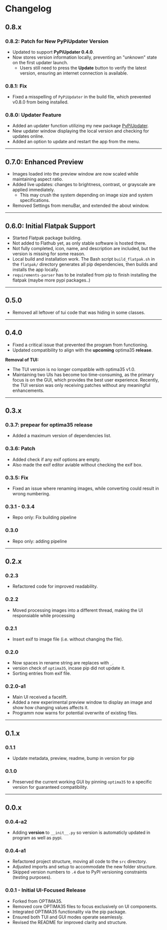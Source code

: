 # Changelog

## 0.8.x
### 0.8.2: Patch for New PyPiUpdater Version
- Updated to support **PyPiUpdater 0.4.0**.
- Now stores version information locally, preventing an "unknown" state on the first updater launch.
  - Users still need to press the **Update** button to verify the latest version, ensuring an internet connection is available.

### 0.8.1: Fix
- Fixed a misspelling of `PyPiUpdater` in the build file, which prevented v0.8.0 from being installed.

### 0.8.0: Updater Feature
- Added an updater function utilizing my new package [PyPiUpdater](https://gitlab.com/CodeByMrFinchum/PyPiUpdater).
- New updater window displaying the local version and checking for updates online.
- Added an option to update and restart the app from the menu.

---

## 0.7.0: Enhanced Preview
- Images loaded into the preview window are now scaled while maintaining aspect ratio.
- Added live updates: changes to brightness, contrast, or grayscale are applied immediately.
  - This may crush the system depending on image size and system specifications.
- Removed Settings from menuBar, and extended the about window.

---

## 0.6.0: Initial Flatpak Support
- Started Flatpak package building.
- Not added to Flathub yet, as only stable software is hosted there.
- Not fully completed, icon, name, and description are included, but the version is missing for some reason.
- Local build and installation work. The Bash script `build_flatpak.sh` in the `flatpak/` directory generates all pip dependencies, then builds and installs the app locally.
- `requirements-parser` has to be installed from pip to finish installing the flatpak (maybe more pypi packages..)

---

## 0.5.0
- Removed all leftover of tui code that was hiding in some classes.

---

## 0.4.0
- Fixed a critical issue that prevented the program from functioning.
- Updated compatibility to align with the **upcoming** optima35 **release**.

**Removal of TUI:**
- The TUI version is no longer compatible with optima35 v1.0.
- Maintaining two UIs has become too time-consuming, as the primary focus is on the GUI, which provides the best user experience. Recently, the TUI version was only receiving patches without any meaningful enhancements.

---

## 0.3.x
### 0.3.7: prepear for optima35 release
- Added a maximum version of dependencies list.

### 0.3.6: Patch
- Added check if any exif options are empty.
- Also made the exif editor aviable without checking the exif box.

### 0.3.5: Fix
- Fixed an issue where renaming images, while converting could result in wrong numbering.

### 0.3.1 - 0.3.4
- Repo only: Fix building pipeline

### 0.3.0
- Repo only: adding pipeline

---

## 0.2.x
### 0.2.3
- Refactored code for improved readability.

### 0.2.2
- Moved processing images into a different thread, making the UI responsiable while processing

### 0.2.1
- Insert exif to image file (i.e. without changing the file).

### 0.2.0
- Now spaces in rename string are replaces with `_`.
- version check of `optima35`, incase pip did not update it.
- Sorting entries from exif file.

### 0.2.0-a1
- Main UI received a facelift.
- Added a new experimental preview window to display an image and show how changing values affects it.
- Programm now warns for potential overwrite of existing files.

---

## 0.1.x
### 0.1.1
- Update metadata, preview, readme, bump in version for pip

### 0.1.0
- Preserved the current working GUI by pinning `optima35` to a specific version for guaranteed compatibility.

---

## 0.0.x
### 0.0.4-a2
- Adding __version__ to `__init__.py` so version is automaticly updated in program as well as pypi.

### 0.0.4-a1
- Refactored project structure, moving all code to the `src` directory.
- Adjusted imports and setup to accommodate the new folder structure.
- Skipped version numbers to `.4` due to PyPI versioning constraints (testing purposes).

### 0.0.1 - Initial UI-Focused Release
- Forked from OPTIMA35.
- Removed core OPTIMA35 files to focus exclusively on UI components.
- Integrated OPTIMA35 functionality via the pip package.
- Ensured both TUI and GUI modes operate seamlessly.
- Revised the README for improved clarity and structure.

